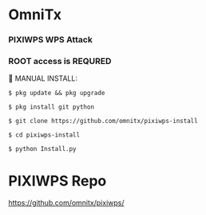 # OmniTx
### PIXIWPS WPS Attack
### ROOT access is REQURED
  
   🙋 MANUAL INSTALL:

```
$ pkg update && pkg upgrade

$ pkg install git python

$ git clone https://github.com/omnitx/pixiwps-install

$ cd pixiwps-install

$ python Install.py
```
# PIXIWPS Repo

https://github.com/omnitx/pixiwps/
